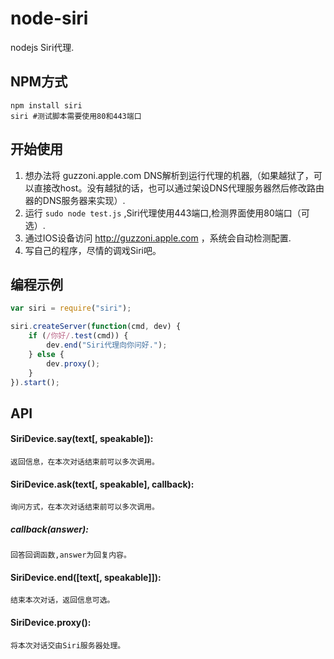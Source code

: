 node-siri
=========

 nodejs Siri代理.

## NPM方式

``` shell
npm install siri
siri #测试脚本需要使用80和443端口
```

## 开始使用

1. 想办法将 guzzoni.apple.com DNS解析到运行代理的机器,（如果越狱了，可以直接改host。没有越狱的话，也可以通过架设DNS代理服务器然后修改路由器的DNS服务器来实现）.
2. 运行 `sudo node test.js` ,Siri代理使用443端口,检测界面使用80端口（可选）.
3. 通过IOS设备访问 http://guzzoni.apple.com ，系统会自动检测配置.
4. 写自己的程序，尽情的调戏Siri吧。

## 编程示例

``` javascript
var siri = require("siri");

siri.createServer(function(cmd, dev) {
    if (/你好/.test(cmd)) {
        dev.end("Siri代理向你问好.");
    } else {
        dev.proxy();
    }
}).start();
```

## API

#### SiriDevice.say(text[, speakable]):  
	返回信息，在本次对话结束前可以多次调用。

#### SiriDevice.ask(text[, speakable], callback):  
	询问方式，在本次对话结束前可以多次调用。  

##### callback(answer): 
	回答回调函数,answer为回复内容。

#### SiriDevice.end([text[, speakable]]):  
	结束本次对话，返回信息可选。

#### SiriDevice.proxy(): 
	将本次对话交由Siri服务器处理。

